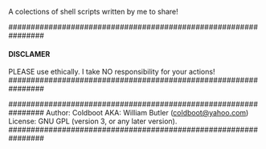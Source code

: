 A colections of shell scripts written by me to share!

################################################################
#### DISCLAMER ####
PLEASE use ethically.
I take NO responsibility for your actions!
################################################################

################################################################
Author: Coldboot AKA: William Butler (coldboot@yahoo.com)
License: GNU GPL (version 3, or any later version).
################################################################
